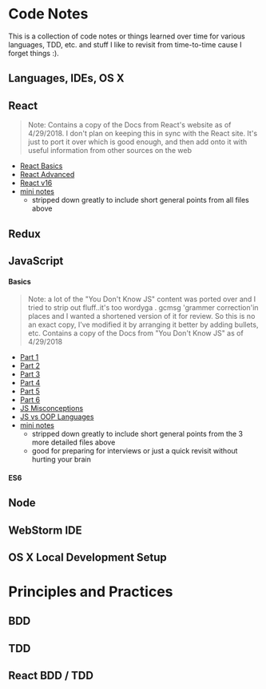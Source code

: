# Code Notes

This is a collection of code notes or things learned over time for various languages, TDD, etc. and stuff I like to revisit from time-to-time cause I forget things :).

## Languages, IDEs, OS X

## **React**
 >  Note: Contains a copy of the Docs from React's website as of 4/29/2018.  I don't plan on keeping this in sync with the React site.  It's just to port it over which is good enough, and then add onto it with useful information from other sources on the web

- [React Basics](react-basics.md)
- [React Advanced](react-advanced.md)
- [React v16](react-v16.md)
- [mini notes](react-mini.md)
    -  stripped down greatly to include short general points from all files above
## **Redux**
## **JavaScript**
#### **Basics**
>  Note: a lot of the "You Don't Know JS" content was ported over and I tried to strip out fluff..it's too wordyga .
       gcmsg 'grammer correction'in places and I wanted a shortened version of it for review.  So this is no an exact copy, I've modified it by arranging it better by adding bullets, etc. Contains a copy of the Docs from "You Don't Know JS" as of 4/29/2018
- [Part 1](js-basics-notes.md)
- [Part 2](js-basics-notes-2.md)
- [Part 3](js-basics-notes-3.md)
- [Part 4](js-basics-notes-4.md)
- [Part 5](js-basics-notes-5.md)
- [Part 6](js-basics-notes-6.md)
- [JS Misconceptions](js-misconceptions.md)
- [JS vs OOP Languages](js-misconceptions.md)
- [mini notes](js-basics-notes-mini.md)
    - stripped down greatly to include short general points from the 3 more detailed files above
    - good for preparing for interviews or just a quick revisit without hurting your brain
#### **ES6**
## **Node**
## **WebStorm IDE**
## **OS X Local Development Setup**

# Principles and Practices
## **BDD**
## **TDD**
## **React BDD / TDD**